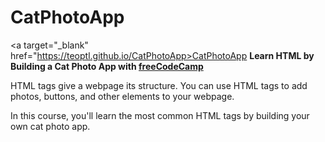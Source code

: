 # CatPhotoApp
<a target="_blank" href="https://teoptl.github.io/CatPhotoApp>CatPhotoApp</a>
<strong>Learn HTML by Building a Cat Photo App with <a target="_blank" href="https://freecodecamp.org">freeCodeCamp</a></strong>

HTML tags give a webpage its structure. You can use HTML tags to add photos, buttons, and other elements to your webpage.

In this course, you'll learn the most common HTML tags by building your own cat photo app.
